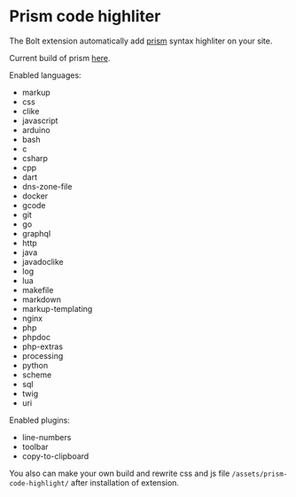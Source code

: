 Prism code highliter
==================
The Bolt extension automatically add [prism](https://prismjs.com/) syntax highliter on your site.

Current build of prism [here](https://prismjs.com/download.html#themes=prism&languages=markup+css+clike+javascript+arduino+bash+c+csharp+cpp+dart+dns-zone-file+docker+gcode+git+go+graphql+http+java+javadoclike+log+lua+makefile+markdown+markup-templating+nginx+php+phpdoc+php-extras+processing+python+scheme+sql+twig+uri&plugins=line-numbers+toolbar+copy-to-clipboard).

Enabled languages:

* markup
* css
* clike
* javascript
* arduino
* bash
* c
* csharp
* cpp
* dart
* dns-zone-file
* docker
* gcode
* git
* go
* graphql
* http
* java
* javadoclike
* log
* lua
* makefile
* markdown
* markup-templating
* nginx
* php
* phpdoc
* php-extras
* processing
* python
* scheme
* sql
* twig
* uri

Enabled plugins:

* line-numbers
* toolbar
* copy-to-clipboard

You also can make your own build and rewrite css and js file `/assets/prism-code-highlight/` after installation of extension.
